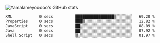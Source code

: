 ![Yamalameyooooo's GitHub stats](https://github-readme-stats.vercel.app/api?username=yamalameyooooo&theme=transparent&show_icons=true\&show=reviews,discussions_started,discussions_answered,prs_merged,prs_merged_percentage)

<!--START_SECTION:waka-->

```txt
XML            0 secs          █████████████████▒░░░░░░░   69.20 %
Properties     0 secs          ███▒░░░░░░░░░░░░░░░░░░░░░   12.82 %
JavaScript     0 secs          ██░░░░░░░░░░░░░░░░░░░░░░░   08.09 %
Java           0 secs          ██░░░░░░░░░░░░░░░░░░░░░░░   07.92 %
Shell Script   0 secs          ▒░░░░░░░░░░░░░░░░░░░░░░░░   01.97 %
```

<!--END_SECTION:waka-->
